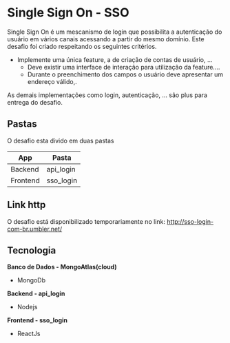 # Single Sign On - SSO

Single Sign On é um mescanismo de login que possibilita a autenticação do usuário em vários canais acessando a partir do mesmo domínio.
Este desafio foi criado respeitando os seguintes critérios.

- Implemente uma única feature, a de criação de contas de usuário, ...
  - Deve existir uma interface de interação para utilização da feature....
  - Durante o preenchimento dos campos o usuário deve apresentar um endereço válido,.

As demais implementações como login, autenticação, ... são plus para entrega do desafio.

## Pastas

O desafio esta divido em duas pastas

| **App**  | **Pasta** |
| -------- | --------- |
| Backend  | api_login |
| Frontend | sso_login |

## Link http

O desafio está disponibilizado temporariamente no link:
http://sso-login-com-br.umbler.net/

## Tecnologia

**Banco de Dados - MongoAtlas(cloud)**

- MongoDb

**Backend - api_login**

- Nodejs

**Frontend - sso_login**

- ReactJs
